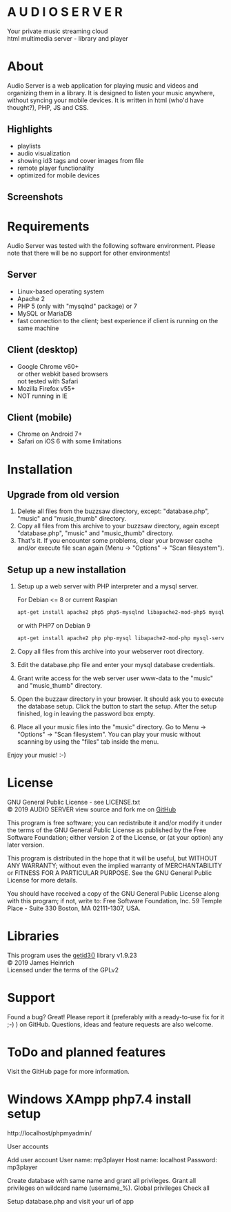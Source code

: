 # A U D I O   S E R V E R
Your private music streaming cloud  
html multimedia server - library and player  


# About
Audio Server is a web application for playing music and videos and
organizing them in a library. It is designed to listen your music
anywhere, without syncing your mobile devices. It is written in
html (who'd have thought?), PHP, JS and CSS.  

## Highlights
  - playlists
  - audio visualization
  - showing id3 tags and cover images from file
  - remote player functionality
  - optimized for mobile devices

## Screenshots

# Requirements
Audio Server was tested with the following software environment. Please
note that there will be no support for other environments!

## Server
  - Linux-based operating system
  - Apache 2
  - PHP 5 (only with "mysqlnd" package) or 7
  - MySQL or MariaDB
  - fast connection to the client; best experience if client is running on the same machine

## Client (desktop)
  - Google Chrome v60+  
    or other webkit based browsers  
    not tested with Safari
  - Mozilla Firefox v55+
  - NOT running in IE

## Client (mobile)
  - Chrome on Android 7+
  - Safari on iOS 6
    with some limitations


# Installation

## Upgrade from old version
1. Delete all files from the buzzsaw directory, except: "database.php", "music" and "music_thumb" directory.
2. Copy all files from this archive to your buzzsaw directory, again except "database.php", "music" and "music_thumb" directory.
3. That's it. If you encounter some problems, clear your browser cache and/or execute file scan again (Menu -> "Options" -> "Scan filesystem").

## Setup up a new installation
1. Setup up a web server with PHP interpreter and a mysql server.

   For Debian <= 8 or current Raspian
   ```bash
   apt-get install apache2 php5 php5-mysqlnd libapache2-mod-php5 mysql-server
   ```

   or with PHP7 on Debian 9
   ```bash
   apt-get install apache2 php php-mysql libapache2-mod-php mysql-server
   ```

2. Copy all files from this archive into your webserver root directory.
3. Edit the database.php file and enter your mysql database credentials.
4. Grant write access for the web server user www-data to the "music" and "music_thumb" directory.
5. Open the buzzaw directory in your browser. It should ask you to execute the database setup. Click the button to start the setup. After the setup finished, log in leaving the password box empty.
6. Place all your music files into the "music" directory. Go to Menu -> "Options" -> "Scan filesystem". You can play your music without scanning by using the "files" tab inside the menu.

Enjoy your music! :-)


# License
GNU General Public License - see LICENSE.txt  
&copy; 2019 AUDIO SERVER
view source and fork me on [GitHub][2]

This program is free software; you can redistribute it and/or
modify it under the terms of the GNU General Public License
as published by the Free Software Foundation; either version 2
of the License, or (at your option) any later version.

This program is distributed in the hope that it will be useful,
but WITHOUT ANY WARRANTY; without even the implied warranty of
MERCHANTABILITY or FITNESS FOR A PARTICULAR PURPOSE.  See the
GNU General Public License for more details.

You should have received a copy of the GNU General Public License
along with this program; if not, write to:
Free Software Foundation, Inc.
59 Temple Place - Suite 330
Boston, MA  02111-1307, USA.

[1]: [https://psmedia.mywire.org]
[2]: [https://github.com/BorisPerc]

# Libraries
This program uses the [getid3()][3] library v1.9.23  
© 2019 James Heinrich  
Licensed under the terms of the GPLv2

[3]: [http://getid3.sourceforge.net]


# Support
Found a bug? Great! Please report it (preferably with a ready-to-use fix for it ;-) ) on GitHub. Questions, ideas and feature requests are also welcome.


# ToDo and planned features
Visit the GitHub page for more information.

# Windows XAmpp php7.4 install setup

http://localhost/phpmyadmin/

User accounts

  Add user account
  User name:  mp3player
  Host name:  localhost
  Password:   mp3player

  Create database with same name and grant all privileges.
  Grant all privileges on wildcard name (username\_%).
  Global privileges Check all

Setup database.php and visit your url of app


  
